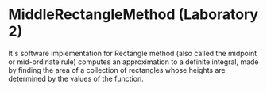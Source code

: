 MiddleRectangleMethod (Laboratory 2)
=====================

It`s software implementation for Rectangle method (also called the midpoint or mid-ordinate rule) 
computes an approximation to a definite integral, made by finding the area of a collection of rectangles 
whose heights are determined by the values of the function.